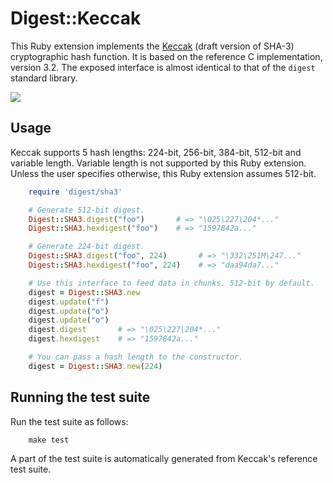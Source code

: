 Digest::Keccak
==============

This Ruby extension implements the [Keccak](http://keccak.noekeon.org/)
(draft version of SHA-3) cryptographic hash function. It is based on
the reference C implementation, version 3.2. The exposed interface
is almost identical to that of the `digest` standard library.

[<img src="http://www.phusion.nl/assets/logo.png">](http://www.phusion.nl/)



Usage
-----

Keccak supports 5 hash lengths: 224-bit, 256-bit, 384-bit, 512-bit
and variable length. Variable length is not supported by this Ruby extension.
Unless the user specifies otherwise, this Ruby extension assumes 512-bit.

```ruby
    require 'digest/sha3'

    # Generate 512-bit digest.
    Digest::SHA3.digest("foo")       # => "\025\227\204*..."
    Digest::SHA3.hexdigest("foo")    # => "1597842a..."

    # Generate 224-bit digest.
    Digest::SHA3.digest("foo", 224)       # => "\332\251M\247..."
    Digest::SHA3.hexdigest("foo", 224)    # => "daa94da7..."

    # Use this interface to feed data in chunks. 512-bit by default.
    digest = Digest::SHA3.new
    digest.update("f")
    digest.update("o")
    digest.update("o")
    digest.digest       # => "\025\227\204*..."
    digest.hexdigest    # => "1597842a..."

    # You can pass a hash length to the constructor.
    digest = Digest::SHA3.new(224)
```



Running the test suite
----------------------

Run the test suite as follows:

```
    make test
```

A part of the test suite is automatically generated from Keccak's reference
test suite.
